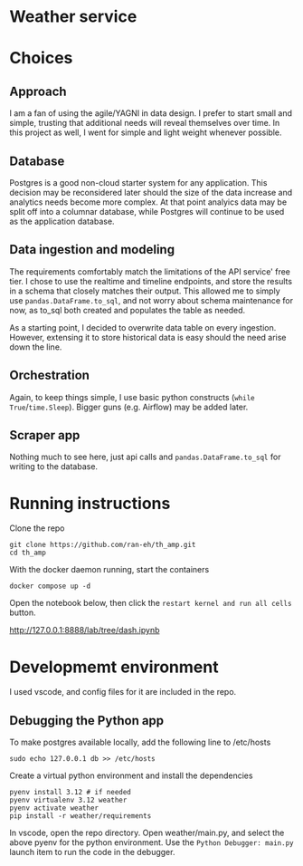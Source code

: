 # Weather service

# Choices
## Approach
I am a fan of using the agile/YAGNI in data design.  I prefer to start small and simple, trusting that additional needs will reveal themselves over time.  In this project as well, I went for simple and light weight whenever possible.
## Database
Postgres is a good non-cloud starter system for any application.  This decision may be reconsidered later should the size of the data increase
and analytics needs become more complex.  At that point analyics data may
be split off into a columnar database, while Postgres will continue to
be used as the application database.

## Data ingestion and modeling
The requirements comfortably match the limitations of the API service' free tier.  I chose to use the realtime and timeline endpoints, and store the results in a schema that closely matches their output.  This allowed me to simply use `pandas.DataFrame.to_sql`, and not worry about schema maintenance for now, as to_sql both created and populates the table as needed.

As a starting point, I decided to overwrite data table on every ingestion.  However, extensing it to store historical data is easy should the need arise down the line.

## Orchestration
Again, to keep things simple, I use basic python constructs (`while True`/`time.Sleep`).  Bigger guns (e.g. Airflow) may be added later.

## Scraper app
Nothing much to see here, just api calls and `pandas.DataFrame.to_sql` for writing to the database.

# Running instructions
Clone the repo
```
git clone https://github.com/ran-eh/th_amp.git
cd th_amp
```
With the docker daemon running, start the containers
```
docker compose up -d
```
Open the notebook below, then click the `restart kernel and run all cells` button.

http://127.0.0.1:8888/lab/tree/dash.ipynb


# Developmemt environment
I used vscode, and config files for it are included in the repo.  

## Debugging the Python app
To make postgres available locally, add the following line to /etc/hosts
```
sudo echo 127.0.0.1 db >> /etc/hosts
```

Create a virtual python environment and install the dependencies
```
pyenv install 3.12 # if needed
pyenv virtualenv 3.12 weather
pyenv activate weather
pip install -r weather/requirements
```

In vscode, open the repo directory.  Open weather/main.py, and select the above pyenv for the python environment.
Use the `Python Debugger: main.py` launch item to run the code in the debugger.